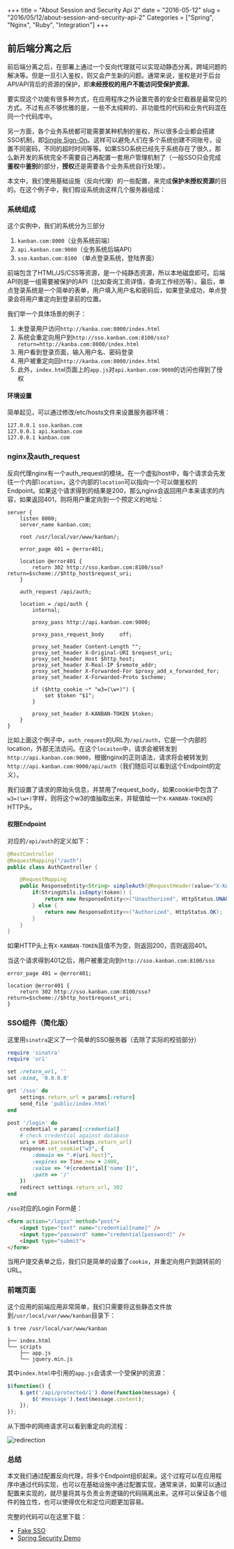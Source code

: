 +++
title = "About Session and Security Api 2"
date = "2016-05-12"
slug = "2016/05/12/about-session-and-security-api-2"
Categories = ["Spring", "Nginx", "Ruby", "Integration"]
+++

## 前后端分离之后

前后端分离之后，在部署上通过一个反向代理就可以实现动静态分离，跨域问题的解决等。但是一旦引入鉴权，则又会产生新的问题。通常来说，鉴权是对于后台API/API背后的资源的保护，即**未经授权的用户不能访问受保护资源**。

要实现这个功能有很多种方式，在应用程序之外设置完善的安全拦截器是最常见的方式。不过有点不够优雅的是，一些不太纯粹的、非功能性的代码和业务代码混在同一个代码库中。

另一方面，各个业务系统都可能需要某种机制的鉴权，所以很多企业都会搭建SSO机制，即[Single Sign-On](https://en.wikipedia.org/wiki/Single_sign-on)。这样可以避免人们在多个系统创建不同账号，设置不同密码，不同的超时时间等等。如果SSO系统已经先于系统存在了很久，那么新开发的系统完全不需要自己再配置一套用户管理机制了（一般SSO只会完成**鉴权**中**鉴别**的部分，**授权**还是需要各个业务系统自行处理）。

本文中，我们使用基础设施（反向代理）的一些配置，来完成**保护未授权资源**的目的。在这个例子中，我们假设系统由这样几个服务器组成：

### 系统组成

这个实例中，我们的系统分为三部分

1.  `kanban.com:8000`（业务系统前端）
1.  `api.kanban.com:9000`（业务系统后端API）
1.  `sso.kanban.com:8100` （单点登录系统，登陆界面）

前端包含了HTML/JS/CSS等资源，是一个纯静态资源，所以本地磁盘即可。后端API则是一组需要被保护的API（比如查询工资详情，查询工作经历等）。最后，单点登录系统是一个简单的表单，用户填入用户名和密码后，如果登录成功，单点登录会将用户重定向到登录前的位置。

我们举一个具体场景的例子：

1.  未登录用户访问`http://kanba.com:8000/index.html`
1.  系统会重定向用户到`http://sso.kanban.com:8100/sso?return=http://kanba.com:8000/index.html`
1.  用户看到登录页面，输入用户名、密码登录
1.  用户被重定向回`http://kanba.com:8000/index.html`
1.  此外，`index.htm`l页面上的`app.js`对`api.kanban.com:9000`的访问也得到了授权

#### 环境设置

简单起见，可以通过修改/etc/hosts文件来设置服务器环境：

```
127.0.0.1 sso.kanban.com
127.0.0.1 api.kanban.com
127.0.0.1 kanban.com
```

### nginx及auth_request

反向代理nginx有一个auth_request的模块。在一个虚拟host中，每个请求会先发往一个内部`location`，这个内部的`location`可以指向一个可以做鉴权的Endpoint。如果这个请求得到的结果是200，那么nginx会返回用户本来请求的内容，如果返回401，则将用户重定向到一个预定义的地址：

```
server {
    listen 8000;
    server_name kanban.com;

    root /usr/local/var/www/kanban/;

    error_page 401 = @error401;

    location @error401 {
        return 302 http://sso.kanban.com:8100/sso?return=$scheme://$http_host$request_uri;
    }

    auth_request /api/auth;

    location = /api/auth {
        internal;

        proxy_pass http://api.kanban.com:9000;

        proxy_pass_request_body     off;

        proxy_set_header Content-Length "";
        proxy_set_header X-Original-URI $request_uri;
        proxy_set_header Host $http_host;
        proxy_set_header X-Real-IP $remote_addr;
        proxy_set_header X-Forwarded-For $proxy_add_x_forwarded_for;
        proxy_set_header X-Forwarded-Proto $scheme;

        if ($http_cookie ~* "w3=(\w+)") {
            set $token "$1";
        }

        proxy_set_header X-KANBAN-TOKEN $token;
    }
}
```

比如上面这个例子中，`auth_request`的URL为`/api/auth`，它是一个内部的location，外部无法访问。在这个`locaiton`中，请求会被转发到`http://api.kanban.com:9000`，根据nginx的正则语法，请求将会被转发到`http://api.kanban.com:9000/api/auth`（我们随后可以看到这个Endpoint的定义）。

我们设置了请求的原始头信息，并禁用了request_body，如果cookie中包含了`w3=(\w+)`字样，则将这个w3的值抽取出来，并赋值给一个`X-KANBAN-TOKEN`的HTTP头。

#### 权限Endpoint

对应的`/api/auth`的定义如下：

```java
@RestController
@RequestMapping("/auth")
public class AuthController {

    @RequestMapping
    public ResponseEntity<String> simpleAuth(@RequestHeader(value="X-KANBAN-TOKEN", defaultValue = "") String token) {
        if(StringUtils.isEmpty(token)) {
            return new ResponseEntity<>("Unauthorized", HttpStatus.UNAUTHORIZED);
        } else {
            return new ResponseEntity<>("Authorized", HttpStatus.OK);
        }
    }
}
```

如果HTTP头上有`X-KANBAN-TOKEN`且值不为空，则返回200，否则返回401。

当这个请求得到401之后，用户被重定向到`http://sso.kanban.com:8100/sso`

```
error_page 401 = @error401;

location @error401 {
    return 302 http://sso.kanban.com:8100/sso?return=$scheme://$http_host$request_uri;
}
```

### SSO组件（简化版）

这里用`sinatra`定义了一个简单的SSO服务器（去除了实际的校验部分）

```ruby
require 'sinatra'
require 'uri'

set :return_url, ''
set :bind, '0.0.0.0'

get '/sso' do
    settings.return_url = params[:return]
    send_file 'public/index.html'
end

post '/login' do
	credential = params[:credential]
	# check credential against database
	uri = URI.parse(settings.return_url)
	response.set_cookie("w3", {
		:domain => ".#{uri.host}",
	    :expires => Time.now + 2400,
	    :value => "#{credential['name']}",
	    :path => '/'
  	})
	redirect settings.return_url, 302
end
```

`/sso`对应的Login Form是：

```html
<form action="/login" method="post">
	<input type="text" name="credential[name]" />
	<input type="password" name="credential[password]" />
	<input type="submit">
</form>
```

当用户提交表单之后，我们只是简单的设置了`cookie`，并重定向用户到跳转前的URL。

### 前端页面

这个应用的前端应用非常简单，我们只需要将这些静态文件放到`/usr/local/var/www/kanban`目录下：

```
$ tree /usr/local/var/www/kanban

├── index.html
└── scripts
    ├── app.js
    └── jquery.min.js
```

其中`index.html`中引用的`app.js`会请求一个受保护的资源：

```js
$(function() {
	$.get('/api/protected/1').done(function(message) {
		$('#message').text(message.content);
	});
});
```

从下图中的网络请求可以看到重定向的流程：

![redirection](/images/2016/05/redirection-resized.png)

### 总结

本文我们通过配置反向代理，将多个Endpoint组织起来。这个过程可以在应用程序中通过代码实现，也可以在基础设施中通过配置实现，通常来讲，如果可以通过配置来实现的，就尽量将其与负责业务逻辑的代码隔离出来。这样可以保证各个组件的独立性，也可以使得优化和定位问题更加容易。

完整的代码可以在这里下载：

-  [Fake SSO](https://github.com/abruzzi/fake-sso)
-  [Spring Security Demo](https://github.com/abruzzi/spring-security-demo)
